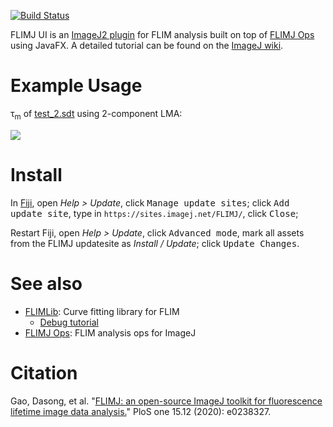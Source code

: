 [![Build Status](https://github.com/flimlib/flimj-ui/actions/workflows/build.yml/badge.svg)](https://github.com/flimlib/flimj-ui/actions/workflows/build.yml)

FLIMJ UI is an [ImageJ2 plugin](https://imagej.net/plugins) for FLIM analysis built on top of [FLIMJ Ops](https://github.com/flimlib/flimj-ops) using JavaFX. A detailed tutorial can be found on the [ImageJ wiki](https://imagej.net/plugins/flimj).

# Example Usage

τ<sub>m</sub> of [test_2.sdt](https://github.com/flimlib/flimj-ops/blob/master/test_files/test2.sdt) using 2-component LMA:

![](images/example%20screenshot.png)

# Install

In [Fiji](https://fiji.sc/), open *Help > Update*, click <kbd>Manage update sites</kbd>; click <kbd>Add update site</kbd>, type in `https://sites.imagej.net/FLIMJ/`, click <kbd>Close</kbd>;

Restart Fiji, open *Help > Update*, click <kbd>Advanced mode</kbd>, mark all assets from the FLIMJ updatesite as *Install / Update*; click <kbd>Update Changes</kbd>.

# See also

- [FLIMLib](https://github.com/flimlib/flimlib): Curve fitting library for FLIM
  - [Debug tutorial](https://github.com/flimlib/flimlib/wiki/Debugging)
- [FLIMJ Ops](https://github.com/flimlib/flimj-ops): FLIM analysis ops for ImageJ

# Citation

Gao, Dasong, et al. "[FLIMJ: an open-source ImageJ toolkit for fluorescence lifetime image data analysis.](https://doi.org/10.1371/journal.pone.0238327)" PloS one 15.12 (2020): e0238327.
